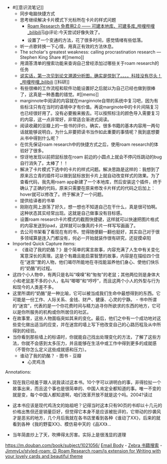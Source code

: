 - #[[意识流笔记]]
    - 同步电脑快捷方式
    - 思考继续解决卡片模式下光标所在卡片的样式问题
        - [Roam Research 免费用2.0 —— 可建本地库、可建多库_哔哩哔哩_bilibili](https://www.bilibili.com/video/BV1ut4y1a7pc/?spm_id_from=333.788&vd_source=3d8ccab137cc879b5f9cbc14d68843ab)🗒@评论:今天尝试好像失效了。
        - 设置了一个变通的方法，花了很多时间，感觉情绪有些低落。
    - 听一点歌转换一下心情，用真正有效的方法休息。
    - The scholar's greatest weakness: calling procrastination research — Stephen King Share 
#[[memo]]
    - 用滴答清单的搜索功能来查询自己曾经添加过哪些关于roam research的任务
    - [说实话，第一次见到论文溯源分析图，确实是惊到了。。。。科技没有尽头！_哔哩哔哩_bilibili](https://www.bilibili.com/video/BV1J3411x7h1/?p=1&share_medium=android&share_plat=android&share_session_id=a8c0d13b-f96d-4734-a62d-82b46797e0cb&share_source=COPY&share_tag=s_i&timestamp=1642258147&unique_k=KQBZLdb&vd_source=3d8ccab137cc879b5f9cbc14d68843ab) [[科研]]
    - 有些很棒的工作流程和软件功能设置好之后就以为自己已经也做到很棒了，这真是一种愚蠢的错觉。#[[memo]]
    - marginnote中阅读的内容就在marginnote自带的系统中复习吧，因为有些标注只有在当时的语境中才有价值。再说marginote中的卡片间隔复习也已经很好用了。没有必要搬来搬去。可以按照标注的颜色导入需要复习的内容，这一点非常好，非常适合渐进式阅读。
    - 阅读收藏的豆瓣上的一些书的评价。确实，很多书籍的基本内容用一两句话就能够说明白，为什么非要把读书当作如此重要的事情呢？我到底想要从书中得到什么呢？
    - 在优先保证roam research中的快捷方式之后，使用roam research的体验好了很多。
    - 惊讶地发现以前把鼠标放在roam 前边的小圆点上就会不停闪烁跳动的bug自行消失了。太棒了！！
    - 解决了卡片模式下选中的卡片的样式问题。解决思路是这样的：我想到了原来吕立青的插件可以做到鼠标放到卡片上就自动改变样式的效果。为了查看代码，我先用roam app新建了一个本地库，然后安装这个插件，终于确认了正确的代码，原来只需要在原来修改卡片样式的代码之后加上：hover就可以修改了。终于解决了一个问题。
    - 提供给译者的书单
    - 刚刚在网上游荡了好久，想一想也不知道自己在干什么，真是很可怕啊。这种状态其实经常出现。这就是自己做事没有目标感。
    - 设置roam research卡片模式的截图快捷键，这样就可以快速把图片格式的内容发送到ipad，这样就可以像真的卡片一样写写画画了。
    - 去公司书架看了看现在有的书，觉得随便翻一翻也挺好，其实自己对于很多领域算是连入门都没有，何必一开始就装作很有研究，还捉摸卓阳
- Imported Quick Capture items:
    - 《谁动了我的奶酪？》是个简单的寓言故事，内容充满了人生中有关变化寓意深长的真理。这是个有趣且能启蒙智慧的故事，内容是在描绘四个住在“迷宫”里的人物，他们竭尽所能地在寻找能滋养他们身心、使他们快乐的“奶酪”的过程。 
- 这四个小人物中，有两只是名叫“嗅嗅”和“匆匆”的老鼠；其他两位则是身体大小和老鼠差不多的小人，名叫“唧唧”和“哼哼”，而且这两个小人的外型与行为和现今的人类差不多。 
- 这里所谓的“奶酪”是一种比喻，它可以被当成我们生命中最想得到的东西。它可能是一份工作、人际关系、金钱、财产、健康、心灵的宁静。 - 书中所谓的“迷宫”，代表的是一个你花费时间与精力追寻你所欲求的东西的地方，它可以是你所服务的机构或你所居住的社区。 
- 在故事里，这些人物面临突如其来的变化。最后，他们之中有一个成功地对这些变化做出适当的应变，并在迷宫的墙上写下他改变自己的心路历程及从中所得到的经验。 
- 当你看到那些墙上的标语时，你就能自己找出处理变化的方法，了解了这些方法，你就不会感到太多压力，并且能够在生活中或工作中得到更多的成就感（不管你怎么定义这些成就感和压力）。
    - 谁动了我的奶酪？ - 图书 - 豆瓣
        - 心灵鸡汤

Annotations:

* 现在我已经羞于跟人说我读过这本书。10个字可以讲明白的事，非得拉扯一个故事出来，而且这个事也是很简单的、中国人肯定全都知道的事。唯一不变的就是变，每个中国人都知道啊，咱们改革开放不就是这个吗。2004?读过

* 这本书应该是现代鸡汤文的始祖吧？记得当时这本只有90页的书却以十几元的价格出售但还是销量巨好，但觉得它本身不是应该被批评的，它带动的抄袭风才是恶劣的地方，几个月后我就在各书店里看到各种《谁动了XX》，后来的就看到各种《我的野蛮XX》、模仿易中天的《品XX》…

* 当年简直炒上了天，吹捧得太厉害。实际上是很浅显的道理

https://m.douban.com/book/subject/1021056/ [Email Body](https://files.todoist.com/k5prCUW9wtTO3BV1bnnjqEN1eOaFBsSVOMQTeZ100K_rIZo2FWywu-zTLwQ_XI7u/by/21878347/as/file.html)
    - [Zebra 书籍搜索](https://zebra.9farm.com/)
    - [JimmyLv/styled-roam: 😉 Roam Research roam/js extension for Writing with your lovely cards and beautiful theme](https://github.com/JimmyLv/styled-roam)
